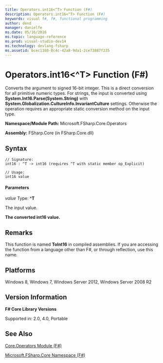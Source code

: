 ```yaml
---
title: Operators.int16<^T> Function (F#)
description: Operators.int16<^T> Function (F#)
keywords: visual f#, f#, functional programming
author: dend
manager: danielfe
ms.date: 05/16/2016
ms.topic: language-reference
ms.prod: visual-studio-dev14
ms.technology: devlang-fsharp
ms.assetid: bcec1160-0c4c-42a8-9da1-2ce73887f235 
---
```


# Operators.int16<^T> Function (F#)

Converts the argument to signed 16-bit integer. This is a direct conversion for all primitive numeric types. For strings, the input is converted using **System.Int16.Parse(System.String)** with **System.Globalization.CultureInfo.InvariantCulture** settings. Otherwise the operation requires an appropriate static conversion method on the input type.

**Namespace/Module Path:** Microsoft.FSharp.Core.Operators

**Assembly:** FSharp.Core (in FSharp.Core.dll)


## Syntax

```
// Signature:
int16 : ^T -> int16 (requires ^T with static member op_Explicit)

// Usage:
int16 value
```

#### Parameters
*value*
Type: **^T**


The input value.



**The converted int16 value.**
## Remarks
This function is named **ToInt16** in compiled assemblies. If you are accessing the function from a language other than F#, or through reflection, use this name.


## Platforms
Windows 8, Windows 7, Windows Server 2012, Windows Server 2008 R2


## Version Information
**F# Core Library Versions**

Supported in: 2.0, 4.0, Portable




## See Also
[Core.Operators Module &#40;F&#35;&#41;](Core.Operators-Module-%5BFSharp%5D.md)

[Microsoft.FSharp.Core Namespace &#40;F&#35;&#41;](Microsoft.FSharp.Core-Namespace-%5BFSharp%5D.md)


